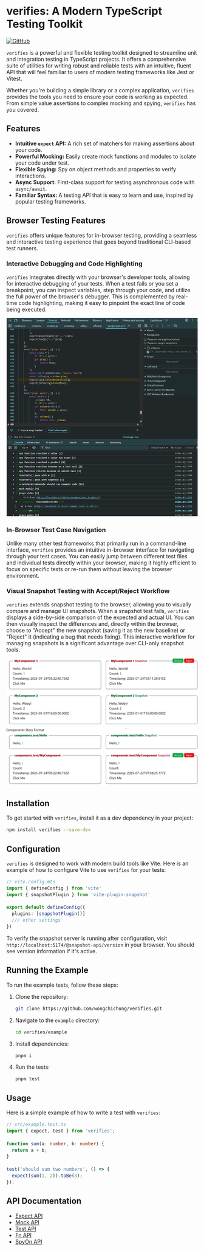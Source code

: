 # verifies: A Modern TypeScript Testing Toolkit

[![GitHub](https://img.shields.io/badge/GitHub-100000?style=for-the-badge&logo=github&logoColor=white)](https://github.com/wongchichong/verifies)

`verifies` is a powerful and flexible testing toolkit designed to streamline unit and integration testing in TypeScript projects. It offers a comprehensive suite of utilities for writing robust and reliable tests with an intuitive, fluent API that will feel familiar to users of modern testing frameworks like Jest or Vitest.

Whether you're building a simple library or a complex application, `verifies` provides the tools you need to ensure your code is working as expected. From simple value assertions to complex mocking and spying, `verifies` has you covered.

## Features

*   **Intuitive `expect` API:** A rich set of matchers for making assertions about your code.
*   **Powerful Mocking:** Easily create mock functions and modules to isolate your code under test.
*   **Flexible Spying:** Spy on object methods and properties to verify interactions.
*   **Async Support:** First-class support for testing asynchronous code with `async/await`.
*   **Familiar Syntax:** A testing API that is easy to learn and use, inspired by popular testing frameworks.

## Browser Testing Features

`verifies` offers unique features for in-browser testing, providing a seamless and interactive testing experience that goes beyond traditional CLI-based test runners.

### Interactive Debugging and Code Highlighting

`verifies` integrates directly with your browser's developer tools, allowing for interactive debugging of your tests. When a test fails or you set a breakpoint, you can inspect variables, step through your code, and utilize the full power of the browser's debugger. This is complemented by real-time code highlighting, making it easy to pinpoint the exact line of code being executed.

![Debugging Code Highlight](./docs/debugging%20code%20highlight.png)

### In-Browser Test Case Navigation

Unlike many other test frameworks that primarily run in a command-line interface, `verifies` provides an intuitive in-browser interface for navigating through your test cases. You can easily jump between different test files and individual tests directly within your browser, making it highly efficient to focus on specific tests or re-run them without leaving the browser environment.

### Visual Snapshot Testing with Accept/Reject Workflow

`verifies` extends snapshot testing to the browser, allowing you to visually compare and manage UI snapshots. When a snapshot test fails, `verifies` displays a side-by-side comparison of the expected and actual UI. You can then visually inspect the differences and, directly within the browser, choose to "Accept" the new snapshot (saving it as the new baseline) or "Reject" it (indicating a bug that needs fixing). This interactive workflow for managing snapshots is a significant advantage over CLI-only snapshot tools.

![DOM Snapshot](./docs/dom%20snapshot.png)



## Installation

To get started with `verifies`, install it as a dev dependency in your project:

```bash
npm install verifies --save-dev
```

## Configuration

`verifies` is designed to work with modern build tools like Vite. Here is an example of how to configure Vite to use `verifies` for your tests:

```typescript
// vite.config.mts
import { defineConfig } from 'vite'
import { snapshotPlugin } from 'vite-plugin-snapshot'

export default defineConfig({
  plugins: [snapshotPlugin()]
  /// other settings
})
```

To verify the snapshot server is running after configuration, visit `http://localhost:5174/@snapshot-api/version` in your browser. You should see version information if it's active.

## Running the Example

To run the example tests, follow these steps:

1.  Clone the repository:

    ```bash
    git clone https://github.com/wongchichong/verifies.git
    ```

2.  Navigate to the `example` directory:

    ```bash
    cd verifies/example
    ```

3.  Install dependencies:

    ```bash
    pnpm i
    ```

4.  Run the tests:

    ```bash
    pnpm test
    ```

## Usage

Here is a simple example of how to write a test with `verifies`:

```typescript
// src/example.test.ts
import { expect, test } from 'verifies';

function sum(a: number, b: number) {
  return a + b;
}

test('should sum two numbers', () => {
  expect(sum(1, 2)).toBe(3);
});
```

## API Documentation

*   [Expect API](./docs/expect.md)
*   [Mock API](./docs/mock.md)
*   [Test API](./docs/test.md)
*   [Fn API](./docs/fn.md)
*   [SpyOn API](./docs/spyOn.md)